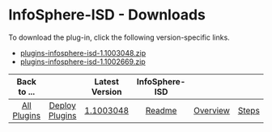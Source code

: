 
# InfoSphere-ISD - Downloads

To download the plug-in, click the following version-specific links.
- [plugins-infosphere-isd-1.1003048.zip](https://raw.githubusercontent.com/UrbanCode/IBM-UCD-PLUGINS/main/files/infosphere-isd/plugins-infosphere-isd-1.1003048.zip)
- [plugins-infosphere-isd-1.1002669.zip](https://raw.githubusercontent.com/UrbanCode/IBM-UCD-PLUGINS/main/files/infosphere-isd/plugins-infosphere-isd-1.1002669.zip)

|Back to ...||Latest Version|InfoSphere-ISD |||
| :---: | :---: | :---: | :---: | :---: | :---: |
|[All Plugins](../../index.md)|[Deploy Plugins](../README.md)|[1.1003048](https://raw.githubusercontent.com/UrbanCode/IBM-UCD-PLUGINS/main/files/infosphere-isd/plugins-infosphere-isd-1.1003048.zip)|[Readme](README.md)|[Overview](overview.md)|[Steps](steps.md)|
